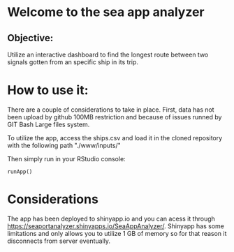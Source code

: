 # Welcome to the sea app analyzer

## Objective: 

Utilize an interactive dashboard to find the longest route between two signals gotten from an specific ship in its trip.

# How to use it:

There are a couple of considerations to take in place. First, data has not been upload by github 100MB restriction and because of issues runned by GIT Bash Large files system.

To utilize the app, access the ships.csv and load it in the cloned repository with the following path "./www/inputs/"

Then simply run in your RStudio console:

```{js}
runApp()
```
# Considerations

The app has been deployed to shinyapp.io and you can acess it through <link>https://seaportanalyzer.shinyapps.io/SeaAppAnalyzer/</link>. Shinyapp has some limitations and 
only allows you to utilize 1 GB of memory so for that reason it disconnects from server eventually. 
